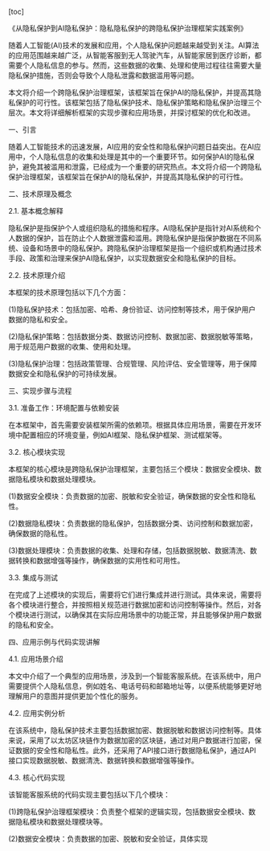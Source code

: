 
[toc]                    
                
                
《从隐私保护到AI隐私保护：隐私隐私保护的跨隐私保护治理框架实践案例》

随着人工智能(AI)技术的发展和应用，个人隐私保护问题越来越受到关注。AI算法的应用范围越来越广泛，从智能客服到无人驾驶汽车，从智能家居到医疗诊断，都需要个人隐私信息的参与。然而，这些数据的收集、处理和使用过程往往需要大量隐私保护措施，否则会导致个人隐私泄露和数据滥用等问题。

本文将介绍一个跨隐私保护治理框架，该框架旨在保护AI的隐私保护，并提高其隐私保护的可行性。该框架包括了隐私保护技术、隐私保护策略和隐私保护治理三个层次。本文将详细解析框架的实现步骤和应用场景，并探讨框架的优化和改进。

一、引言

随着人工智能技术的迅速发展，AI应用的安全性和隐私保护问题日益突出。在AI应用中，个人隐私信息的收集和处理是其中的一个重要环节。如何保护AI的隐私保护，避免其被滥用和泄露，已经成为一个重要的研究热点。本文将介绍一个跨隐私保护治理框架，该框架旨在保护AI的隐私保护，并提高其隐私保护的可行性。

二、技术原理及概念

2.1. 基本概念解释

隐私保护是指保护个人或组织隐私的措施和程序。AI隐私保护是指针对AI系统和个人数据的保护，旨在防止个人数据泄露和滥用。跨隐私保护是指保护数据在不同系统、设备和场景中的隐私保护。跨隐私保护治理框架是指一个组织或机构通过技术手段、政策和治理来保护AI隐私保护，以实现数据安全和隐私保护的目标。

2.2. 技术原理介绍

本框架的技术原理包括以下几个方面：

(1)隐私保护技术：包括加密、哈希、身份验证、访问控制等技术，用于保护用户数据的隐私和安全。

(2)隐私保护策略：包括数据分类、数据访问控制、数据加密、数据脱敏等策略，用于规范用户数据的收集、使用和处理。

(3)隐私保护治理：包括政策管理、合规管理、风险评估、安全管理等，用于保障数据安全和隐私保护的可持续发展。

三、实现步骤与流程

3.1. 准备工作：环境配置与依赖安装

在本框架中，首先需要安装框架所需的依赖项。根据具体应用场景，需要在开发环境中配置相应的环境变量，例如AI框架、隐私保护框架、测试框架等。

3.2. 核心模块实现

本框架的核心模块是跨隐私保护治理框架，主要包括三个模块：数据安全模块、数据隐私模块和数据处理模块。

(1)数据安全模块：负责数据的加密、脱敏和安全验证，确保数据的安全性和隐私性。

(2)数据隐私模块：负责数据的隐私保护，包括数据分类、访问控制和数据加密，确保数据的隐私性。

(3)数据处理模块：负责数据的收集、处理和存储，包括数据脱敏、数据清洗、数据转换和数据增强等操作，确保数据的实用性和可用性。

3.3. 集成与测试

在完成了上述模块的实现后，需要将它们进行集成并进行测试。具体来说，需要将各个模块进行整合，并按照相关规范进行数据加密和访问控制等操作。然后，对各个模块进行测试，以确保其在实际应用场景中的功能正常，并且能够保护用户数据的隐私和安全。

四、应用示例与代码实现讲解

4.1. 应用场景介绍

本文中介绍了一个典型的应用场景，涉及到一个智能客服系统。在该系统中，用户需要提供个人隐私信息，例如姓名、电话号码和邮箱地址等，以便系统能够更好地理解用户的意图并提供更加个性化的服务。

4.2. 应用实例分析

在该系统中，隐私保护技术主要包括数据加密、数据脱敏和数据访问控制等。具体来说，采用了以太坊区块链作为数据加密的区块链，通过对用户数据进行加密，保证数据的安全性和隐私性。此外，还采用了API接口进行数据隐私保护，通过API接口实现数据脱敏、数据清洗、数据转换和数据增强等操作。

4.3. 核心代码实现

该智能客服系统的代码实现主要包括以下几个模块：

(1)跨隐私保护治理框架模块：负责整个框架的逻辑实现，包括数据安全模块、数据隐私模块和数据处理模块等。

(2)数据安全模块：负责数据的加密、脱敏和安全验证，具体实现

